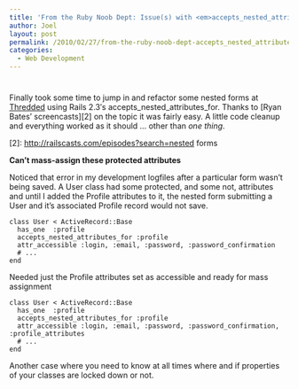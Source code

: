 ```yaml
---
title: 'From the Ruby Noob Dept: Issue(s) with <em>accepts_nested_attributes_for</em>'
author: Joel
layout: post
permalink: /2010/02/27/from-the-ruby-noob-dept-accepts_nested_attributes_for-issues
categories:
  - Web Development
---
```

# 

Finally took some time to jump in and refactor some nested forms at [Thredded][1] using Rails 2.3′s accepts\_nested\_attributes_for. Thanks to [Ryan Bates’ screencasts][2] on the topic it was fairly easy. A little code cleanup and everything worked as it should … other than *one thing*.

 [1]: http://thredded.com
 [2]: http://railscasts.com/episodes?search=nested forms

**Can’t mass-assign these protected attributes**

Noticed that error in my development logfiles after a particular form wasn’t being saved. A User class had some protected, and some not, attributes and until I added the Profile attributes to it, the nested form submitting a User and it’s associated Profile record would not save.

    class User < ActiveRecord::Base
      has_one  :profile
      accepts_nested_attributes_for :profile
      attr_accessible :login, :email, :password, :password_confirmation
      # ...
    end

Needed just the Profile attributes set as accessible and ready for mass assignment

    class User < ActiveRecord::Base
      has_one  :profile
      accepts_nested_attributes_for :profile
      attr_accessible :login, :email, :password, :password_confirmation, :profile_attributes
      # ...
    end

Another case where you need to know at all times where and if properties of your classes are locked down or not.
